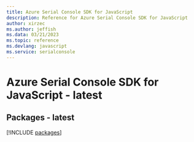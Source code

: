 ```yaml
---
title: Azure Serial Console SDK for JavaScript
description: Reference for Azure Serial Console SDK for JavaScript
author: xirzec
ms.author: jeffish
ms.data: 03/21/2023
ms.topic: reference
ms.devlang: javascript
ms.service: serialconsole
---
```

# Azure Serial Console SDK for JavaScript - latest
## Packages - latest
[!INCLUDE [packages](serial-console-index.md)]